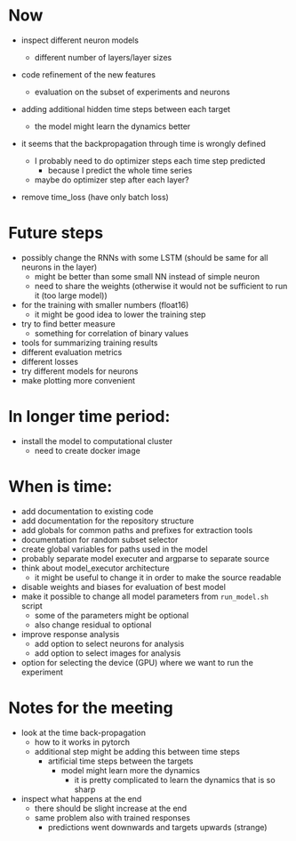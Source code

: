 # Now
- inspect different neuron models
    - different number of layers/layer sizes
- code refinement of the new features
    - evaluation on the subset of experiments and neurons
- adding additional hidden time steps between each target
    - the model might learn the dynamics better

- it seems that the backpropagation through time is wrongly defined
    - I probably need to do optimizer steps each time step predicted
        - because I predict the whole time series
    - maybe do optimizer step after each layer?

- remove time_loss (have only batch loss)


# Future steps
- possibly change the RNNs with some LSTM (should be same for all neurons in the layer)
    - might be better than some small NN instead of simple neuron
    - need to share the weights (otherwise it would not be sufficient to run it (too large model))
- for the training with smaller numbers (float16)
    - it might be good idea to lower the training step
- try to find better measure
    - something for correlation of binary values
- tools for summarizing training results
- different evaluation metrics
- different losses
- try different models for neurons
- make plotting more convenient

# In longer time period:
- install the model to computational cluster
    - need to create docker image


# When is time:
- add documentation to existing code
- add documentation for the repository structure
- add globals for common paths and prefixes for extraction tools
- documentation for random subset selector
- create global variables for paths used in the model 
- probably separate model executer and argparse to separate source
- think about model_executor architecture
    - it might be useful to change it in order to make the source readable
- disable weights and biases for evaluation of best model
- make it possible to change all model parameters from `run_model.sh` script
    - some of the parameters might be optional
    - also change residual to optional
- improve response analysis 
    - add option to select neurons for analysis
    - add option to select images for analysis
- option for selecting the device (GPU) where we want to run the experiment


# Notes for the meeting
- look at the time back-propagation
    - how to it works in pytorch
    - additional step might be adding this between time steps
        - artificial time steps between the targets
            - model might learn more the dynamics
                - it is pretty complicated to learn the dynamics that is so sharp
- inspect what happens at the end
    - there should be slight increase at the end
    - same problem also with trained responses
        - predictions went downwards and targets upwards (strange)

